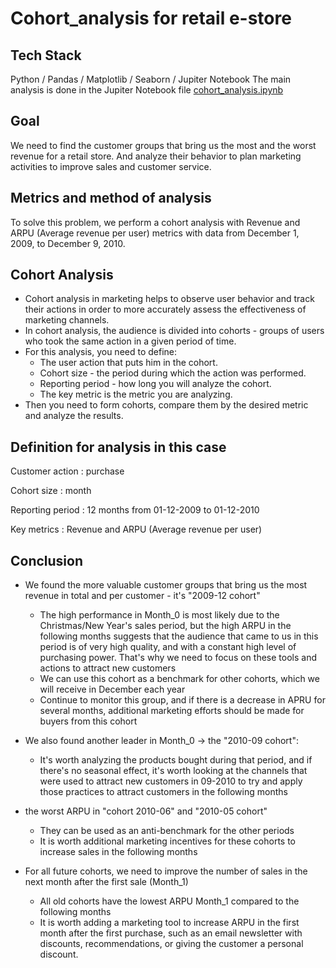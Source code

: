 # Cohort_analysis for retail e-store

## Tech Stack
Python / Pandas / Matplotlib / Seaborn / Jupiter Notebook
The main analysis is done in the Jupiter Notebook file [cohort_analysis.ipynb](https://github.com/IrinaPukhlova/AB_testing/blob/main/AB_testing_project.ipynb)

## Goal
We need to find the customer groups that bring us the most and the worst revenue for a retail store. And analyze their behavior to plan marketing activities to improve sales and customer service.

## Metrics and method of analysis
To solve this problem, we perform a cohort analysis with Revenue and ARPU (Average revenue per user) metrics with data from December 1, 2009, to December 9, 2010.

## Cohort Analysis
- Cohort analysis in marketing helps to observe user behavior and track their actions in order to more accurately assess the effectiveness of marketing channels.
- In cohort analysis, the audience is divided into cohorts - groups of users who took the same action in a given period of time.
- For this analysis, you need to define:
  - The user action that puts him in the cohort.
  - Cohort size - the period during which the action was performed.
  - Reporting period - how long you will analyze the cohort.
  - The key metric is the metric you are analyzing.
- Then you need to form cohorts, compare them by the desired metric and analyze the results.

## Definition for analysis in this case
Customer action : purchase

Cohort size : month

Reporting period : 12 months from 01-12-2009 to 01-12-2010

Key metrics : Revenue and ARPU (Average revenue per user)

## Conclusion
- We found the more valuable customer groups that bring us the most revenue in total and per customer - it's "2009-12 cohort"
    - The high performance in Month_0 is most likely due to the Christmas/New Year's sales period, but the high ARPU in the following months suggests that the audience that came to us in this period is of very high quality, and with a constant high level of purchasing power. That's why we need to focus on these tools and actions to attract new customers
    - We can use this cohort as a benchmark for other cohorts, which we will receive in December each year
    - Continue to monitor this group, and if there is a decrease in APRU for several months, additional marketing efforts should be made for buyers from this cohort
    
- We also found another leader in Month_0 -> the "2010-09 cohort":
    - It's worth analyzing the products bought during that period, and if there's no seasonal effect, it's worth looking at the channels that were used to attract new customers in 09-2010 to try and apply those practices to attract customers in the following months
    
- the worst ARPU in "cohort 2010-06" and "2010-05 cohort"
    - They can be used as an anti-benchmark for the other periods
    - It is worth additional marketing incentives for these cohorts to increase sales in the following months
    
- For all future cohorts, we need to improve the number of sales in the next month after the first sale (Month_1) 
    - All old cohorts have the lowest ARPU Month_1 compared to the following months 
    - It is worth adding a marketing tool to increase ARPU in the first month after the first purchase, such as an email newsletter with discounts, recommendations, or giving the customer a personal discount.
